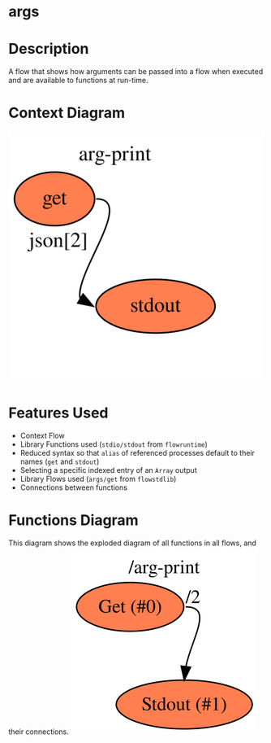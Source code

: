 args
==

Description
===
A flow that shows how arguments can be passed into a flow when executed and are available to functions at run-time.

Context Diagram
===
![Context diagram](context.dot.svg)

Features Used
===
* Context Flow
* Library Functions used (`stdio/stdout` from `flowruntime`)
* Reduced syntax so that `alias` of referenced processes default to their names (`get` and `stdout`)
* Selecting a specific indexed entry of an `Array` output
* Library Flows used (`args/get` from `flowstdlib`)
* Connections between functions

Functions Diagram
===
This diagram shows the exploded diagram of all functions in all flows, and their connections.
![Full functions diagram](functions.dot.svg)